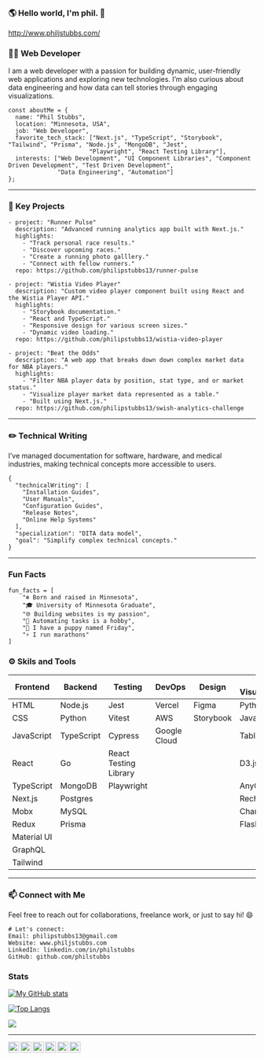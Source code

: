 ### 🌎 Hello world, I'm phil. 👋

http://www.philjstubbs.com/

###  👨‍💻 Web Developer

I am a web developer with a passion for building dynamic, user-friendly web applications and exploring new technologies. I’m also curious about data engineering and how data can tell stories through engaging visualizations.

```
const aboutMe = {
  name: "Phil Stubbs",
  location: "Minnesota, USA",
  job: "Web Developer",
  favorite_tech_stack: ["Next.js", "TypeScript", "Storybook", "Tailwind", "Prisma", "Node.js", "MongoDB", "Jest",
                       "Playwright", "React Testing Library"],
  interests: ["Web Development", "UI Component Libraries", "Component Driven Development", "Test Driven Development",
              "Data Engineering", "Automation"]
};
```

---

### 🔑 Key Projects

```
- project: "Runner Pulse"
  description: "Advanced running analytics app built with Next.js."
  highlights:
    - "Track personal race results."
    - "Discover upcoming races."
    - "Create a running photo galllery."
    - "Connect with fellow runners."
  repo: https://github.com/philipstubbs13/runner-pulse

- project: "Wistia Video Player"
  description: "Custom video player component built using React and the Wistia Player API."
  highlights:
    - "Storybook documentation."
    - "React and TypeScript."
    - "Responsive design for various screen sizes."
    - "Dynamic video loading."
  repo: https://github.com/philipstubbs13/wistia-video-player

- project: "Beat the Odds"
  description: "A web app that breaks down down complex market data for NBA players."
  highlights:
    - "Filter NBA player data by position, stat type, and or market status."
    - "Visualize player market data represented as a table."
    - "Built using Next.js."
  repo: https://github.com/philipstubbs13/swish-analytics-challenge
```

---

### ✏️ Technical Writing

I’ve managed documentation for software, hardware, and medical industries, making technical concepts more accessible to users.

```
{
  "technicalWriting": [
    "Installation Guides",
    "User Manuals",
    "Configuration Guides",
    "Release Notes",
    "Online Help Systems"
  ],
  "specialization": "DITA data model",
  "goal": "Simplify complex technical concepts."
}
```

---

### Fun Facts

```
fun_facts = [
    "❄️ Born and raised in Minnesota",
    "🎓 University of Minnesota Graduate",
    "🌐 Building websites is my passion",
    "🤖 Automating tasks is a hobby",
    "🐶 I have a puppy named Friday",
    "⚡ I run marathons"
]
```

### ⚙️ Skils and Tools

| **Frontend** | **Backend** | **Testing**           | **DevOps**    | **Design**  | **Data Visualization**
|--------------|-------------|-----------------------|---------------|-------------|------------------------|
| HTML         | Node.js     | Jest                  | Vercel        | Figma       | Python                 |
| CSS          | Python      | Vitest                | AWS           | Storybook   | JavaScript             |
| JavaScript   | TypeScript  | Cypress               | Google Cloud  |             | Tableau                |
| React        | Go          | React Testing Library |               |             | D3.js                  |
| TypeScript   | MongoDB     | Playwright            |               |             | AnyChart               |
| Next.js      | Postgres    |                       |               |             | Recharts               |
| Mobx         | MySQL       |                       |               |             | Chart.js               |
| Redux        | Prisma      |                       |               |             | Flask                  |
| Material UI  |             |                       |               |             |                        |
| GraphQL      |             |                       |               |             |                        |
| Tailwind     |             |                       |               |             |                        |

---

### 📫 Connect with Me

Feel free to reach out for collaborations, freelance work, or just to say hi! 😄

```
# Let's connect:
Email: philipstubbs13@gmail.com
Website: www.philjstubbs.com
LinkedIn: linkedin.com/in/philstubbs
GitHub: github.com/philstubbs
```

### Stats

[![My GitHub stats](https://github-readme-stats.vercel.app/api?username=philipstubbs13&show_icons=true&theme=tokyonight&hide=contribs)](https://github.com/philipstubbs13/github-readme-stats)

[![Top Langs](https://github-readme-stats.vercel.app/api/top-langs/?username=philipstubbs13)](https://github.com/philipstubbs13/github-readme-stats)

![](https://komarev.com/ghpvc/?username=philipstubbs13)

---

<a target="_blank" href="https://www.linkedin.com/in/philipjstubbs/">
  <img align="left" alt="LinkdeIN" width="22px" src="https://cdn.jsdelivr.net/npm/simple-icons@v3/icons/linkedin.svg" />
</a>
<a target="_blank" href="https://www.instagram.com/philipstubbs13/">
  <img align="left" alt="Instagram" width="22px" src="https://cdn.jsdelivr.net/npm/simple-icons@v3/icons/instagram.svg" />
</a>
<a target="_blank" href="mailto:philipstubbs13@gmail.com">
  <img align="left" alt="Gmail" width="22px" src="https://cdn.jsdelivr.net/npm/simple-icons@v3/icons/gmail.svg" />
</a>
<a target="_blank" href="https://www.facebook.com/phil.stubbs.13/">
  <img align="left" alt="Facebook" width="22px" src="https://cdn.jsdelivr.net/npm/simple-icons@v3/icons/facebook.svg" />
</a>
<a target="_blank" href="https://www.tiktok.com/@thephilstubbs">
  <img align="left" alt="Facebook" width="22px" src="https://cdn.jsdelivr.net/npm/simple-icons@3.13.0/icons/tiktok.svg" />
</a>
<a target="_blank" href="https://www.twitter.com/iamPhilStubbs">
  <img align="left" alt="Facebook" width="22px" src="https://cdn.jsdelivr.net/npm/simple-icons@3.13.0/icons/twitter.svg" />
</a>



<!--
**philipstubbs13/philipstubbs13** is a ✨ _special_ ✨ repository because its `README.md` (this file) appears on your GitHub profile.

Here are some ideas to get you started:

- 🔭 I’m currently working on ...
- 🌱 I’m currently learning react, node, python.
- 👯 I’m looking to collaborate on stuff.
- 🤔 I’m looking for help with everything.
- 💬 Ask me about ...
- 📫 How to reach me: ...
- 😄 Pronouns: ...
- ⚡ Fun fact: ...
-->

